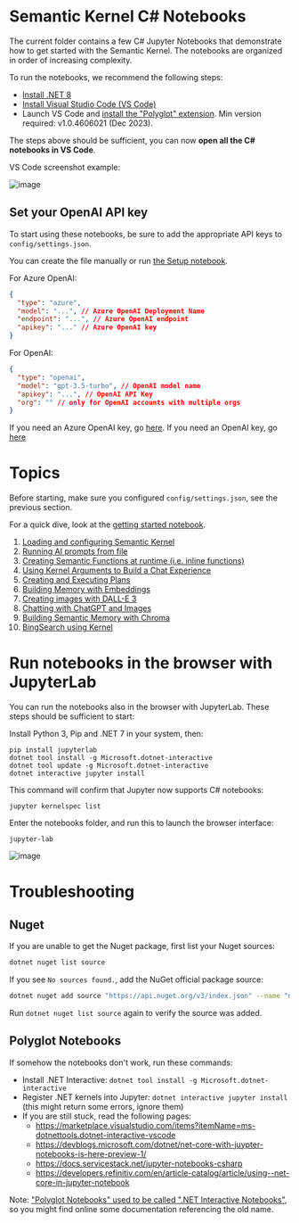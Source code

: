# Semantic Kernel C# Notebooks

The current folder contains a few C# Jupyter Notebooks that demonstrate how to get started with
the Semantic Kernel. The notebooks are organized in order of increasing complexity.

To run the notebooks, we recommend the following steps:

- [Install .NET 8](https://dotnet.microsoft.com/download/dotnet/7.0)
- [Install Visual Studio Code (VS Code)](https://code.visualstudio.com)
- Launch VS Code and [install the "Polyglot" extension](https://marketplace.visualstudio.com/items?itemName=ms-dotnettools.dotnet-interactive-vscode).
  Min version required: v1.0.4606021 (Dec 2023).

The steps above should be sufficient, you can now **open all the C# notebooks in VS Code**.

VS Code screenshot example:

![image](https://user-images.githubusercontent.com/371009/216761942-1861635c-b4b7-4059-8ecf-590d93fe6300.png)

## Set your OpenAI API key

To start using these notebooks, be sure to add the appropriate API keys to `config/settings.json`.

You can create the file manually or run [the Setup notebook](0-AI-settings.ipynb).

For Azure OpenAI:

```json
{
  "type": "azure",
  "model": "...", // Azure OpenAI Deployment Name
  "endpoint": "...", // Azure OpenAI endpoint
  "apikey": "..." // Azure OpenAI key
}
```

For OpenAI:

```json
{
  "type": "openai",
  "model": "gpt-3.5-turbo", // OpenAI model name
  "apikey": "...", // OpenAI API Key
  "org": "" // only for OpenAI accounts with multiple orgs
}
```

If you need an Azure OpenAI key, go [here](https://learn.microsoft.com/en-us/azure/cognitive-services/openai/quickstart?pivots=rest-api).
If you need an OpenAI key, go [here](https://platform.openai.com/account/api-keys)

# Topics

Before starting, make sure you configured `config/settings.json`,
see the previous section.

For a quick dive, look at the [getting started notebook](00-getting-started.ipynb).

1. [Loading and configuring Semantic Kernel](01-basic-loading-the-kernel.ipynb)
2. [Running AI prompts from file](02-running-prompts-from-file.ipynb)
3. [Creating Semantic Functions at runtime (i.e. inline functions)](03-semantic-function-inline.ipynb)
4. [Using Kernel Arguments to Build a Chat Experience](04-kernel-arguments-chat.ipynb)
5. [Creating and Executing Plans](05-using-the-planner.ipynb)
6. [Building Memory with Embeddings](06-memory-and-embeddings.ipynb)
7. [Creating images with DALL-E 3](07-DALL-E-3.ipynb)
8. [Chatting with ChatGPT and Images](08-chatGPT-with-DALL-E-3.ipynb)
9. [Building Semantic Memory with Chroma](09-memory-with-chroma.ipynb)
10. [BingSearch using Kernel](10-BingSearch-using-kernel.ipynb)

# Run notebooks in the browser with JupyterLab

You can run the notebooks also in the browser with JupyterLab. These steps
should be sufficient to start:

Install Python 3, Pip and .NET 7 in your system, then:

    pip install jupyterlab
    dotnet tool install -g Microsoft.dotnet-interactive
    dotnet tool update -g Microsoft.dotnet-interactive
    dotnet interactive jupyter install

This command will confirm that Jupyter now supports C# notebooks:

    jupyter kernelspec list

Enter the notebooks folder, and run this to launch the browser interface:

    jupyter-lab

![image](https://user-images.githubusercontent.com/371009/216756924-41657aa0-5574-4bc9-9bdb-ead3db7bf93a.png)

# Troubleshooting

## Nuget

If you are unable to get the Nuget package, first list your Nuget sources:

```sh
dotnet nuget list source
```

If you see `No sources found.`, add the NuGet official package source:

```sh
dotnet nuget add source "https://api.nuget.org/v3/index.json" --name "nuget.org"
```

Run `dotnet nuget list source` again to verify the source was added.

## Polyglot Notebooks

If somehow the notebooks don't work, run these commands:

- Install .NET Interactive: `dotnet tool install -g Microsoft.dotnet-interactive`
- Register .NET kernels into Jupyter: `dotnet interactive jupyter install` (this might return some errors, ignore them)
- If you are still stuck, read the following pages:
  - https://marketplace.visualstudio.com/items?itemName=ms-dotnettools.dotnet-interactive-vscode
  - https://devblogs.microsoft.com/dotnet/net-core-with-juypter-notebooks-is-here-preview-1/
  - https://docs.servicestack.net/jupyter-notebooks-csharp
  - https://developers.refinitiv.com/en/article-catalog/article/using--net-core-in-jupyter-notebook

Note: ["Polyglot Notebooks" used to be called ".NET Interactive Notebooks"](https://devblogs.microsoft.com/dotnet/dotnet-interactive-notebooks-is-now-polyglot-notebooks/),
so you might find online some documentation referencing the old name.
